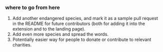###  where to go from here

1. Add another endangered species, and mark it as a sample pull request in the README for future contributors (both for adding it into the extension and to the landing page).
2. Add even more species and spread the words.
3. Potentially easier way for people to donate or contribute to relevant charities.
